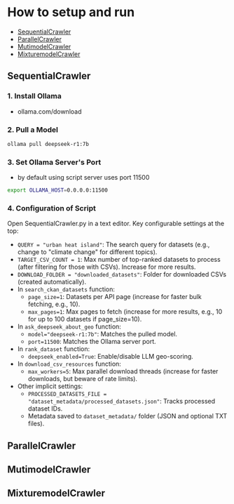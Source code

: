 # How to setup and run
- [SequentialCrawler](#SequentialCrawler)
- [ParallelCrawler](#ParallelCrawler)
- [MutimodelCrawler](#MutimodelCrawler)
- [MixturemodelCrawler](#MixturemodelCrawler)

## SequentialCrawler
### 1. Install Ollama
- ollama.com/download
### 2. Pull a Model
```bash
ollama pull deepseek-r1:7b
```
### 3. Set Ollama Server's Port
- by default using script server uses port 11500
```bash
export OLLAMA_HOST=0.0.0.0:11500
```
### 4. Configuration of Script
Open SequentialCrawler.py in a text editor. Key configurable settings at the top:

 - `QUERY = "urban heat island"`: The search query for datasets (e.g., change to "climate change" for different topics).
 - `TARGET_CSV_COUNT = 1`: Max number of top-ranked datasets to process (after filtering for those with CSVs). Increase for more results.
 - `DOWNLOAD_FOLDER = "downloaded_datasets"`: Folder for downloaded CSVs (created automatically).
 - In `search_ckan_datasets` function:
   - `page_size=1`: Datasets per API page (increase for faster bulk fetching, e.g., 10).
   - `max_pages=1`: Max pages to fetch (increase for more results, e.g., 10 for up to 100 datasets if page_size=10).
 - In `ask_deepseek_about_geo` function:
   - `model="deepseek-r1:7b"`: Matches the pulled model.
   - `port=11500`: Matches the Ollama server port.
 - In `rank_dataset` function:
   - `deepseek_enabled=True`: Enable/disable LLM geo-scoring.
 - In `download_csv_resources` function:
   - `max_workers=5`: Max parallel download threads (increase for faster downloads, but beware of rate limits).
 - Other implicit settings:
   - `PROCESSED_DATASETS_FILE = "dataset_metadata/processed_datasets.json"`: Tracks processed dataset IDs.
   - Metadata saved to `dataset_metadata/` folder (JSON and optional TXT files).

 ## ParallelCrawler
 ## MutimodelCrawler
 ## MixturemodelCrawler
